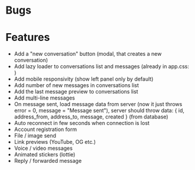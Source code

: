 # Bugs

# Features

- Add a "new conversation" button (modal, that creates a new conversation)
- Add lazy loader to conversations list and messages (already in app.css: <div class="loader"></div>)
- Add mobile responsivity (show left panel only by default)
- Add number of new messages in conversations list
- Add the last message preview to conversations list
- Add multi-line messages
- On message sent, load message data from server (now it just throws error = 0, message = "Message sent"), server should throw data: { id, address_from, address_to, message, created } (from database)
- Auto reconnect in few seconds when connection is lost
- Account registration form
- File / image send
- Link previews (YouTube, OG etc.)
- Voice / video messages
- Animated stickers (lottie)
- Reply / forwarded message
